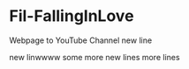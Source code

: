 # Fil-FallingInLove
Webpage to YouTube Channel
new line

new linwwww
some more new lines
more lines
